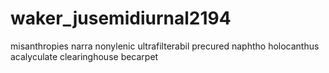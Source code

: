 # waker_jusemidiurnal2194
misanthropies narra nonylenic ultrafilterabil precured naphtho holocanthus acalyculate clearinghouse becarpet 
